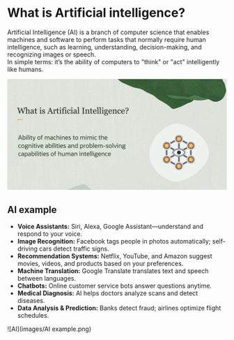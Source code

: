 # What is Artificial intelligence?
Artificial Intelligence (AI) is a branch of computer science that enables machines and software to perform tasks that normally require human intelligence, such as learning, understanding, decision-making, and recognizing images or speech.  
In simple terms: it’s the ability of computers to "think" or "act" intelligently like humans.

![AI Images](images/AI.png)





## AI example
* **Voice Assistants:** Siri, Alexa, Google Assistant—understand and respond to your voice.
* **Image Recognition:** Facebook tags people in photos automatically; self-driving cars detect traffic signs.
* **Recommendation Systems:** Netflix, YouTube, and Amazon suggest movies, videos, and products based on your preferences.
* **Machine Translation:** Google Translate translates text and speech between languages.
* **Chatbots:** Online customer service bots answer questions anytime.
* **Medical Diagnosis:** AI helps doctors analyze scans and detect diseases.
* **Data Analysis & Prediction:** Banks detect fraud; airlines optimize flight schedules.

![AI](images/AI example.png)

